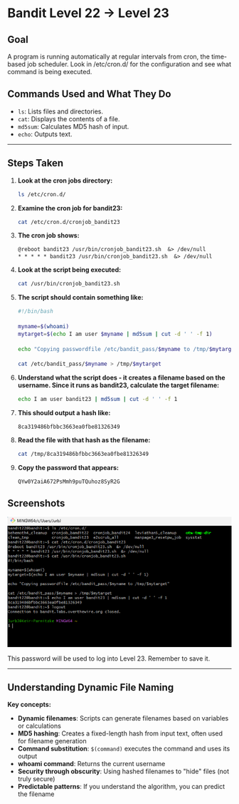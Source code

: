 # Bandit Level 22 → Level 23
## Goal
A program is running automatically at regular intervals from cron, the time-based job scheduler. Look in /etc/cron.d/ for the configuration and see what command is being executed.

## Commands Used and What They Do
- `ls`: Lists files and directories.
- `cat`: Displays the contents of a file.
- `md5sum`: Calculates MD5 hash of input.
- `echo`: Outputs text.
---
## Steps Taken
1. **Look at the cron jobs directory:**
   ```bash
   ls /etc/cron.d/
   ```

2. **Examine the cron job for bandit23:**
   ```bash
   cat /etc/cron.d/cronjob_bandit23
   ```

3. **The cron job shows:**
   ```
   @reboot bandit23 /usr/bin/cronjob_bandit23.sh  &> /dev/null
   * * * * * bandit23 /usr/bin/cronjob_bandit23.sh  &> /dev/null
   ```

4. **Look at the script being executed:**
   ```bash
   cat /usr/bin/cronjob_bandit23.sh
   ```

5. **The script should contain something like:**
   ```bash
   #!/bin/bash
   
   myname=$(whoami)
   mytarget=$(echo I am user $myname | md5sum | cut -d ' ' -f 1)
   
   echo "Copying passwordfile /etc/bandit_pass/$myname to /tmp/$mytarget"
   
   cat /etc/bandit_pass/$myname > /tmp/$mytarget
   ```

6. **Understand what the script does - it creates a filename based on the username. Since it runs as bandit23, calculate the target filename:**
   ```bash
   echo I am user bandit23 | md5sum | cut -d ' ' -f 1
   ```

7. **This should output a hash like:**
   ```
   8ca319486bfbbc3663ea0fbe81326349
   ```

8. **Read the file with that hash as the filename:**
   ```bash
   cat /tmp/8ca319486bfbbc3663ea0fbe81326349
   ```

9. **Copy the password that appears:**
   ```
   QYw0Y2aiA672PsMmh9puTQuhoz8SyR2G
   ```

  ## Screenshots

   ![Bandit Level 1 Login](screenshots/level_22.png)
   

This password will be used to log into Level 23. Remember to save it.

---
## Understanding Dynamic File Naming
**Key concepts:**
- **Dynamic filenames**: Scripts can generate filenames based on variables or calculations
- **MD5 hashing**: Creates a fixed-length hash from input text, often used for filename generation
- **Command substitution**: `$(command)` executes the command and uses its output
- **whoami command**: Returns the current username
- **Security through obscurity**: Using hashed filenames to "hide" files (not truly secure)
- **Predictable patterns**: If you understand the algorithm, you can predict the filename
